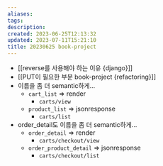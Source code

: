 ```yaml
---
aliases: 
tags: 
description:
created: 2023-06-25T12:13:32
updated: 2023-07-11T15:21:10
title: 20230625 book-project
---
```

- [[reverse를 사용해야 하는 이유 {django}]]
- [[PUT이 필요한 부분 book-project {refactoring}]]
- 이름을 좀 더 semantic하게...
	- `cart_list` => render
		- `carts/view`
	- `product_list` => jsonresponse
		- `carts/list`
- order_detail도 이름을 좀 더 semantic하게...
	- `order_detail` => render
		- `carts/checkout/view`
	- `order_product_detail` => jsonresponse
		- `carts/checkout/list`